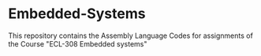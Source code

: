 # Embedded-Systems
This repository contains the Assembly Language Codes for assignments of the Course "ECL-308 Embedded systems"
